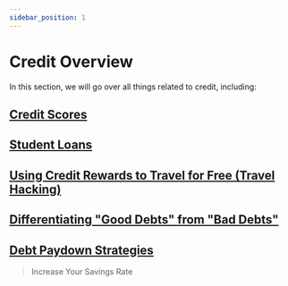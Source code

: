 ```yaml
---
sidebar_position: 1
---
```


# Credit Overview

In this section, we will go over all things related to credit, including:

## [Credit Scores](credit-scores.md)

## [Student Loans](student-loans.md)

## [Using Credit Rewards to Travel for Free (Travel Hacking)](travel-hacking.md)

## [Differentiating "Good Debts" from "Bad Debts"](acceptable-vs-unacceptable-debts.md)

## [Debt Paydown Strategies](debt-paydown.md)

>Increase Your Savings Rate